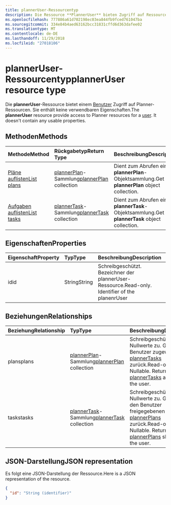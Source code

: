 ```yaml
---
title: plannerUser-Ressourcentyp
description: Die Ressource **PlannerUser** bieten Zugriff auf Ressourcen Planner für einen Benutzer. Es enthält keine verwendbaren Eigenschaften.
ms.openlocfilehash: 777886a61d702198ec03ea844fb9fced761047ba
ms.sourcegitcommit: 334e84b4aed63162bcc31831cffd6d363dafee02
ms.translationtype: MT
ms.contentlocale: de-DE
ms.lasthandoff: 11/29/2018
ms.locfileid: "27018106"
---
```

# <a name="planneruser-resource-type"></a><span data-ttu-id="ec67d-104">plannerUser-Ressourcentyp</span><span class="sxs-lookup"><span data-stu-id="ec67d-104">plannerUser resource type</span></span>

<span data-ttu-id="ec67d-p102">Die **plannerUser**-Ressource bietet einem [Benutzer](user.md) Zugriff auf Planner-Ressourcen. Sie enthält keine verwendbaren Eigenschaften.</span><span class="sxs-lookup"><span data-stu-id="ec67d-p102">The **plannerUser** resource provide access to Planner resources for a [user](user.md). It doesn't contain any usable properties.</span></span>


## <a name="methods"></a><span data-ttu-id="ec67d-107">Methoden</span><span class="sxs-lookup"><span data-stu-id="ec67d-107">Methods</span></span>

| <span data-ttu-id="ec67d-108">Methode</span><span class="sxs-lookup"><span data-stu-id="ec67d-108">Method</span></span>           | <span data-ttu-id="ec67d-109">Rückgabetyp</span><span class="sxs-lookup"><span data-stu-id="ec67d-109">Return Type</span></span>    |<span data-ttu-id="ec67d-110">Beschreibung</span><span class="sxs-lookup"><span data-stu-id="ec67d-110">Description</span></span>|
|:---------------|:--------|:----------|
|[<span data-ttu-id="ec67d-111">Pläne auflisten</span><span class="sxs-lookup"><span data-stu-id="ec67d-111">List plans</span></span>](../api/planneruser-list-plans.md) |<span data-ttu-id="ec67d-112">[plannerPlan](plannerplan.md)-Sammlung</span><span class="sxs-lookup"><span data-stu-id="ec67d-112">[plannerPlan](plannerplan.md) collection</span></span>| <span data-ttu-id="ec67d-113">Dient zum Abrufen einer **plannerPlan**-Objektsammlung.</span><span class="sxs-lookup"><span data-stu-id="ec67d-113">Get a **plannerPlan** object collection.</span></span>|
|[<span data-ttu-id="ec67d-114">Aufgaben auflisten</span><span class="sxs-lookup"><span data-stu-id="ec67d-114">List tasks</span></span>](../api/planneruser-list-tasks.md) |<span data-ttu-id="ec67d-115">[plannerTask](plannertask.md)-Sammlung</span><span class="sxs-lookup"><span data-stu-id="ec67d-115">[plannerTask](plannertask.md) collection</span></span>| <span data-ttu-id="ec67d-116">Dient zum Abrufen einer **plannerTask**-Objektsammlung.</span><span class="sxs-lookup"><span data-stu-id="ec67d-116">Get a **plannerTask** object collection.</span></span>|

## <a name="properties"></a><span data-ttu-id="ec67d-117">Eigenschaften</span><span class="sxs-lookup"><span data-stu-id="ec67d-117">Properties</span></span>
| <span data-ttu-id="ec67d-118">Eigenschaft</span><span class="sxs-lookup"><span data-stu-id="ec67d-118">Property</span></span>     | <span data-ttu-id="ec67d-119">Typ</span><span class="sxs-lookup"><span data-stu-id="ec67d-119">Type</span></span>   |<span data-ttu-id="ec67d-120">Beschreibung</span><span class="sxs-lookup"><span data-stu-id="ec67d-120">Description</span></span>|
|:---------------|:--------|:----------|
|<span data-ttu-id="ec67d-121">id</span><span class="sxs-lookup"><span data-stu-id="ec67d-121">id</span></span>|<span data-ttu-id="ec67d-122">String</span><span class="sxs-lookup"><span data-stu-id="ec67d-122">String</span></span>| <span data-ttu-id="ec67d-p103">Schreibgeschützt. Bezeichner der plannerUser-Ressource.</span><span class="sxs-lookup"><span data-stu-id="ec67d-p103">Read-only. Identifier of the planenrUser</span></span>|

## <a name="relationships"></a><span data-ttu-id="ec67d-125">Beziehungen</span><span class="sxs-lookup"><span data-stu-id="ec67d-125">Relationships</span></span>
| <span data-ttu-id="ec67d-126">Beziehung</span><span class="sxs-lookup"><span data-stu-id="ec67d-126">Relationship</span></span> | <span data-ttu-id="ec67d-127">Typ</span><span class="sxs-lookup"><span data-stu-id="ec67d-127">Type</span></span>   |<span data-ttu-id="ec67d-128">Beschreibung</span><span class="sxs-lookup"><span data-stu-id="ec67d-128">Description</span></span>|
|:---------------|:--------|:----------|
|<span data-ttu-id="ec67d-129">plans</span><span class="sxs-lookup"><span data-stu-id="ec67d-129">plans</span></span>|<span data-ttu-id="ec67d-130">[plannerPlan](plannerplan.md)-Sammlung</span><span class="sxs-lookup"><span data-stu-id="ec67d-130">[plannerPlan](plannerplan.md) collection</span></span>| <span data-ttu-id="ec67d-p104">Schreibgeschützt. Lässt Nullwerte zu. Gibt die dem Benutzer zugewiesenen [plannerTasks](plannertask.md) zurück.</span><span class="sxs-lookup"><span data-stu-id="ec67d-p104">Read-only. Nullable. Returns the [plannerTasks](plannertask.md) assigned to the user.</span></span>|
|<span data-ttu-id="ec67d-134">tasks</span><span class="sxs-lookup"><span data-stu-id="ec67d-134">tasks</span></span>|<span data-ttu-id="ec67d-135">[plannerTask](plannertask.md)-Sammlung</span><span class="sxs-lookup"><span data-stu-id="ec67d-135">[plannerTask](plannertask.md) collection</span></span>| <span data-ttu-id="ec67d-p105">Schreibgeschützt. Lässt Nullwerte zu. Gibt die für den Benutzer freigegebenen [plannerPlans](plannerplan.md) zurück.</span><span class="sxs-lookup"><span data-stu-id="ec67d-p105">Read-only. Nullable. Returns the [plannerPlans](plannerplan.md) shared with the user.</span></span>|

## <a name="json-representation"></a><span data-ttu-id="ec67d-139">JSON-Darstellung</span><span class="sxs-lookup"><span data-stu-id="ec67d-139">JSON representation</span></span>
<span data-ttu-id="ec67d-140">Es folgt eine JSON-Darstellung der Ressource.</span><span class="sxs-lookup"><span data-stu-id="ec67d-140">Here is a JSON representation of the resource.</span></span>

<!-- {
  "blockType": "resource",
  "baseType": "microsoft.graph.entity",
  "optionalProperties": [

  ],
  "@odata.type": "microsoft.graph.plannerUser"
}-->

```json
{
  "id": "String (identifier)"
}

```

<!-- uuid: 8fcb5dbc-d5aa-4681-8e31-b001d5168d79
2015-10-25 14:57:30 UTC -->
<!-- {
  "type": "#page.annotation",
  "description": "plannerUser resource",
  "keywords": "",
  "section": "documentation",
  "tocPath": ""
}-->